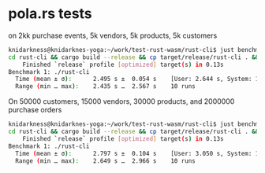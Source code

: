 # pola.rs tests

on 2kk purchase events, 5k vendors, 5k products, 5k customers
```bash
knidarkness@knidarknes-yoga:~/work/test-rust-wasm/rust-cli$ just benchmark-cli 
cd rust-cli && cargo build --release && cp target/release/rust-cli . && hyperfine --warmup 3 './rust-cli'
    Finished `release` profile [optimized] target(s) in 0.13s
Benchmark 1: ./rust-cli
  Time (mean ± σ):      2.495 s ±  0.054 s    [User: 2.644 s, System: 1.146 s]
  Range (min … max):    2.435 s …  2.567 s    10 runs
```

On 50000 customers, 15000 vendors, 30000 products, and 2000000 purchase orders

```bash
knidarkness@knidarknes-yoga:~/work/test-rust-wasm/rust-cli$ just benchmark-cli 
cd rust-cli && cargo build --release && cp target/release/rust-cli . && hyperfine --warmup 3 './rust-cli'
    Finished `release` profile [optimized] target(s) in 0.13s
Benchmark 1: ./rust-cli
  Time (mean ± σ):      2.797 s ±  0.104 s    [User: 3.050 s, System: 1.230 s]
  Range (min … max):    2.649 s …  2.966 s    10 runs
```